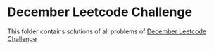 # December Leetcode Challenge

This folder contains solutions of all problems of [December Leetcode Challenge](https://leetcode.com/explore/featured/card/december-leetcoding-challenge/569/week-1-december-1st-december-7th/)
